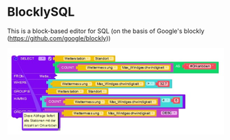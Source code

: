 # BlocklySQL
This is a block-based editor for SQL (on the basis of Google's blockly (https://github.com/google/blockly))

![BlocklySQL example snippet](example.jpg)

